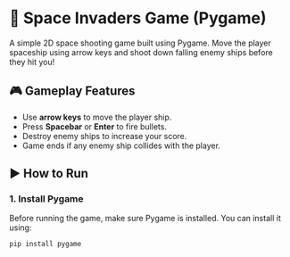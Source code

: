 # 🚀 Space Invaders Game (Pygame)

A simple 2D space shooting game built using Pygame. Move the player spaceship using arrow keys and shoot down falling enemy ships before they hit you!

## 🎮 Gameplay Features

- Use **arrow keys** to move the player ship.  
- Press **Spacebar** or **Enter** to fire bullets.  
- Destroy enemy ships to increase your score.  
- Game ends if any enemy ship collides with the player.

## ▶️ How to Run

### 1. Install Pygame

Before running the game, make sure Pygame is installed. You can install it using:

```bash
pip install pygame

